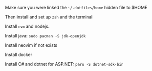 Make sure you were linked the `~/.dotfiles/home` hidden file to $HOME

Then install and set up `zsh` and the terminal

Install `nvm` and nodejs.

Install java: `sudo pacman -S jdk-openjdk`

Install neovim if not exists

Install docker

Install C# and dotnet for ASP.NET: `paru -S dotnet-sdk-bin`
